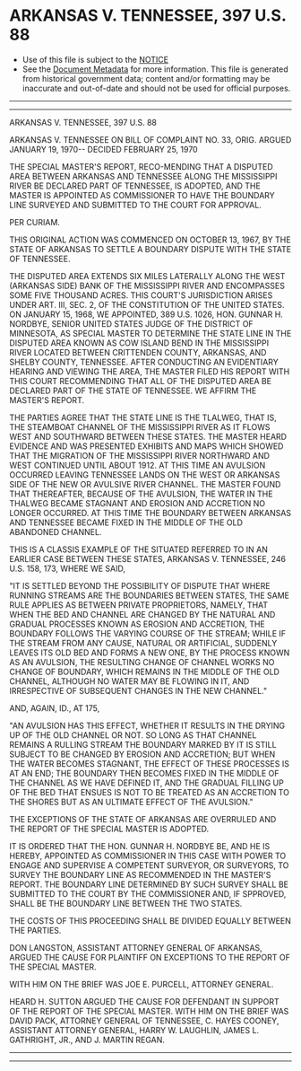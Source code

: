 ---
---

# ARKANSAS V. TENNESSEE, 397 U.S. 88

* Use of this file is subject to the [NOTICE](https://github.com/publicdocs/notice/blob/master/NOTICE)
* See the [Document Metadata](../../../) for more information.
  This file is generated from historical government data; content and/or formatting may be inaccurate and out-of-date and should not be used for official purposes.

----------
----------

ARKANSAS V. TENNESSEE, 397 U.S. 88

ARKANSAS V. TENNESSEE ON BILL OF COMPLAINT NO. 33, ORIG.  ARGUED JANUARY 19, 1970-- DECIDED FEBRUARY 25, 1970

THE SPECIAL MASTER'S REPORT, RECO-MENDING THAT A DISPUTED AREA BETWEEN ARKANSAS AND TENNESSEE ALONG THE MISSISSIPPI RIVER BE DECLARED PART OF TENNESSEE, IS ADOPTED, AND THE MASTER IS APPOINTED AS COMMISSIONER TO HAVE THE BOUNDARY LINE SURVEYED AND SUBMITTED TO THE COURT FOR APPROVAL.

PER CURIAM.

THIS ORIGINAL ACTION WAS COMMENCED ON OCTOBER 13, 1967, BY THE STATE OF ARKANSAS TO SETTLE A BOUNDARY DISPUTE WITH THE STATE OF TENNESSEE.

THE DISPUTED AREA EXTENDS SIX MILES LATERALLY ALONG THE WEST (ARKANSAS SIDE) BANK OF THE MISSISSIPPI RIVER AND ENCOMPASSES SOME FIVE THOUSAND ACRES.  THIS COURT'S JURISDICTION ARISES UNDER ART. III, SEC. 2, OF THE CONSTITUTION OF THE UNITED STATES.  ON JANUARY 15, 1968, WE APPOINTED, 389 U.S. 1026, HON. GUNNAR H. NORDBYE, SENIOR UNITED STATES JUDGE OF THE DISTRICT OF MINNESOTA, AS SPECIAL MASTER TO DETERMINE THE STATE LINE IN THE DISPUTED AREA KNOWN AS COW ISLAND BEND IN THE MISSISSIPPI RIVER LOCATED BETWEEN CRITTENDEN COUNTY, ARKANSAS, AND SHELBY COUNTY, TENNESSEE.  AFTER CONDUCTING AN EVIDENTIARY HEARING AND VIEWING THE AREA, THE MASTER FILED HIS REPORT WITH THIS COURT RECOMMENDING THAT ALL OF THE DISPUTED AREA BE DECLARED PART OF THE STATE OF TENNESSEE.  WE AFFIRM THE MASTER'S REPORT.

THE PARTIES AGREE THAT THE STATE LINE IS THE TLALWEG, THAT IS, THE STEAMBOAT CHANNEL OF THE MISSISSIPPI RIVER AS IT FLOWS WEST AND SOUTHWARD BETWEEN THESE STATES.  THE MASTER HEARD EVIDENCE AND WAS PRESENTED EXHIBITS AND MAPS WHICH SHOWED THAT THE MIGRATION OF THE MISSISSIPPI RIVER NORTHWARD AND WEST CONTINUED UNTIL ABOUT 1912.  AT THIS TIME AN AVULSION OCCURRED LEAVING TENNESSEE LANDS ON THE WEST OR ARKANSAS SIDE OF THE NEW OR AVULSIVE RIVER CHANNEL.  THE MASTER FOUND THAT THEREAFTER, BECAUSE OF THE AVULSION, THE WATER IN THE THALWEG BECAME STAGNANT AND EROSION AND ACCRETION NO LONGER OCCURRED.  AT THIS TIME THE BOUNDARY BETWEEN ARKANSAS AND TENNESSEE BECAME FIXED IN THE MIDDLE OF THE OLD ABANDONED CHANNEL.

THIS IS A CLASSIS EXAMPLE OF THE SITUATED REFERRED TO IN AN EARLIER CASE BETWEEN THESE STATES, ARKANSAS V. TENNESSEE, 246 U.S. 158, 173, WHERE WE SAID,

"IT IS SETTLED BEYOND THE POSSIBILITY OF DISPUTE THAT WHERE RUNNING STREAMS ARE THE BOUNDARIES BETWEEN STATES, THE SAME RULE APPLIES AS BETWEEN PRIVATE PROPRIETORS, NAMELY, THAT WHEN THE BED AND CHANNEL ARE CHANGED BY THE NATURAL AND GRADUAL PROCESSES KNOWN AS EROSION AND ACCRETION, THE BOUNDARY FOLLOWS THE VARYING COURSE OF THE STREAM; WHILE IF THE STREAM FROM ANY CAUSE, NATURAL OR ARTIFICIAL, SUDDENLY LEAVES ITS OLD BED AND FORMS A NEW ONE, BY THE PROCESS KNOWN AS AN AVULSION, THE RESULTING CHANGE OF CHANNEL WORKS NO CHANGE OF BOUNDARY, WHICH REMAINS IN THE MIDDLE OF THE OLD CHANNEL, ALTHOUGH NO WATER MAY BE FLOWING IN IT, AND IRRESPECTIVE OF SUBSEQUENT CHANGES IN THE NEW CHANNEL."

AND, AGAIN, ID., AT 175,

"AN AVULSION HAS THIS EFFECT, WHETHER IT RESULTS IN THE DRYING UP OF THE OLD CHANNEL OR NOT.  SO LONG AS THAT CHANNEL REMAINS A RULLING STREAM THE BOUNDARY MARKED BY IT IS STILL SUBJECT TO BE CHANGED BY EROSION AND ACCRETION; BUT WHEN THE WATER BECOMES STAGNANT, THE EFFECT OF THESE PROCESSES IS AT AN END; THE BOUNDARY THEN BECOMES FIXED IN THE MIDDLE OF THE CHANNEL AS WE HAVE DEFINED IT, AND THE GRADUAL FILLING UP OF THE BED THAT ENSUES IS NOT TO BE TREATED AS AN ACCRETION TO THE SHORES BUT AS AN ULTIMATE EFFECT OF THE AVULSION."

THE EXCEPTIONS OF THE STATE OF ARKANSAS ARE OVERRULED AND THE REPORT OF THE SPECIAL MASTER IS ADOPTED.

IT IS ORDERED THAT THE HON. GUNNAR H. NORDBYE BE, AND HE IS HEREBY, APPOINTED AS COMMISSIONER IN THIS CASE WITH POWER TO ENGAGE AND SUPERVISE A COMPETENT SURVEYOR, OR SURVEYORS, TO SURVEY THE BOUNDARY LINE AS RECOMMENDED IN THE MASTER'S REPORT.  THE BOUNDARY LINE DETERMINED BY SUCH SURVEY SHALL BE SUBMITTED TO THE COURT BY THE COMMISSIONER AND, IF SPPROVED, SHALL BE THE BOUNDARY LINE BETWEEN THE TWO STATES.

THE COSTS OF THIS PROCEEDING SHALL BE DIVIDED EQUALLY BETWEEN THE PARTIES.

DON LANGSTON, ASSISTANT ATTORNEY GENERAL OF ARKANSAS, ARGUED THE CAUSE FOR PLAINTIFF ON EXCEPTIONS TO THE REPORT OF THE SPECIAL MASTER.

WITH HIM ON THE BRIEF WAS JOE E. PURCELL, ATTORNEY GENERAL.

HEARD H. SUTTON ARGUED THE CAUSE FOR DEFENDANT IN SUPPORT OF THE REPORT OF THE SPECIAL MASTER.  WITH HIM ON THE BRIEF WAS DAVID PACK, ATTORNEY GENERAL OF TENNESSEE, C. HAYES COONEY, ASSISTANT ATTORNEY GENERAL, HARRY W. LAUGHLIN, JAMES L. GATHRIGHT, JR., AND J. MARTIN REGAN.


----------
----------

